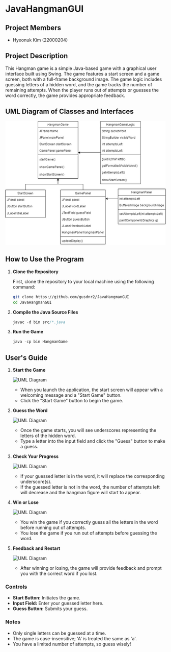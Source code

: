 # JavaHangmanGUI

## Project Members

- Hyeonuk Kim (22000204)


## Project Description

This Hangman game is a simple Java-based game with a graphical user interface built using Swing. The game features a start screen and a game screen, both with a full-frame background image. The game logic includes guessing letters of a hidden word, and the game tracks the number of remaining attempts. When the player runs out of attempts or guesses the word correctly, the game provides appropriate feedback.

## UML Diagram of Classes and Interfaces
![UML Diagram](./img/Hangman.jpg)

## How to Use the Program

1. **Clone the Repository**

   First, clone the repository to your local machine using the following command:

   ```bash
   git clone https://github.com/gusdnr2/JavaHangmanGUI
   cd JavaHangmanGUI

2. **Compile the Java Source Files**
   ```java
   javac -d bin src/*.java

3. **Run the Game**
   ```java
   java -cp bin HangmanGame

## User's Guide

1. **Start the Game**
   
   ![UML Diagram](./img/h1.PNG)
   - When you launch the application, the start screen will appear with a welcoming message and a "Start Game" button.
   - Click the "Start Game" button to begin the game.
     

2. **Guess the Word**
   
   ![UML Diagram](./img/h2.PNG)
   - Once the game starts, you will see underscores representing the letters of the hidden word.
   - Type a letter into the input field and click the "Guess" button to make a guess.

3. **Check Your Progress**
   
   ![UML Diagram](./img/h4.PNG)
   - If your guessed letter is in the word, it will replace the corresponding underscore(s).
   - If the guessed letter is not in the word, the number of attempts left will decrease and the hangman figure will start to appear.

4. **Win or Lose**
   
   ![UML Diagram](./img/h3.PNG)
   - You win the game if you correctly guess all the letters in the word before running out of attempts.
   - You lose the game if you run out of attempts before guessing the word.

5. **Feedback and Restart**
    
    ![UML Diagram](./img/h5.PNG)
   - After winning or losing, the game will provide feedback and prompt you with the correct word if you lost.

### Controls

- **Start Button:** Initiates the game.
- **Input Field:** Enter your guessed letter here.
- **Guess Button:** Submits your guess.

### Notes

- Only single letters can be guessed at a time.
- The game is case-insensitive; 'A' is treated the same as 'a'.
- You have a limited number of attempts, so guess wisely!
